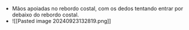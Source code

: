 - Mãos apoiadas no rebordo costal, com os dedos tentando entrar por debaixo do rebordo costal. 
- ![[Pasted image 20240923132819.png]]